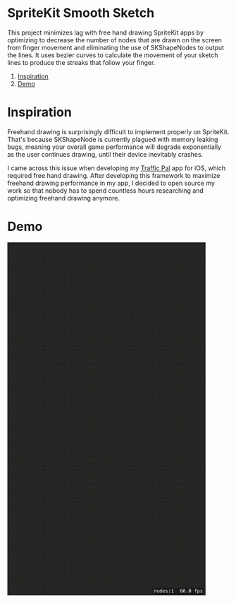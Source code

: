 SpriteKit Smooth Sketch
===============

This project minimizes lag with free hand drawing SpriteKit apps by optimizing to decrease the number of nodes that are drawn on the screen from finger movement and eliminating the use of SKShapeNodes to output the lines. It uses bezier curves to calculate the movement of your sketch lines to produce the streaks that follow your finger.

1. [Inspiration](#inspiration)
1. [Demo](#demo)

# Inspiration

Freehand drawing is surprisingly difficult to implement properly on SpriteKit. That's because SKShapeNode is currently plagued with memory leaking bugs, meaning your overall game performance will degrade exponentially as the user continues drawing, until their device inevitably crashes.

I came across this issue when developing my [Traffic Pal](https://itunes.apple.com/ca/app/traffic-pal/id1265505042?mt=8) app for iOS, which required free hand drawing. After developing this framework to maximize freehand drawing performance in my app, I decided to open source my work so that nobody has to spend countless hours researching and optimizing freehand drawing anymore.

# Demo
[![Demo](demo.gif)](https://www.youtube.com/watch?v=qU64Cm434h8)
